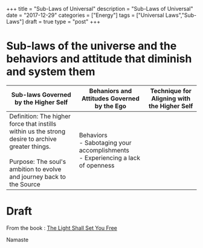 +++
title = "Sub-Laws of Universal"
description = "Sub-Laws of Universal"
date = "2017-12-29"
categories = ["Energy"]
tags = ["Universal Laws","Sub-Laws"]
draft = true
type = "post"
+++

# Sub-laws of the universe and the behaviors and attitude that diminish and system them

Sub-laws Governed by the Higher Self | Behaniors and Attitudes Governed by the Ego | Technique for Aligning with the Higher Self
--- | --- | ---
Definition: The higher force that instills within us the strong desire to archive greater things. <br/><br/> Purpose: The soul's ambition to evolve and journey back to the Source | Behaviors<br/>- Sabotaging your accomplishments<br/>- Experiencing a lack of openness |

# Draft

From the book :
[The Light Shall Set You Free](https://www.amazon.com/Light-Shall-Set-You-Free/dp/0962741779/ref=sr_1_1?ie=UTF8&qid=1513057800&sr=8-1&keywords=the+light+shall+set+you+free)

Namaste